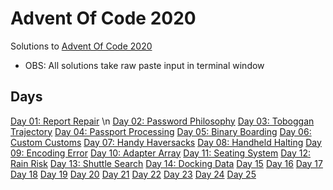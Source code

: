 # Advent Of Code 2020
Solutions to [Advent Of Code 2020](https://www.adventofcode.com/)


- OBS: All solutions take raw paste input in terminal window


## Days

[Day 01: Report Repair](https://adventofcode.com/2020/day/1) \n
[Day 02: Password Philosophy](https://adventofcode.com/2020/day/2)
[Day 03: Toboggan Trajectory](https://adventofcode.com/2020/day/3)
[Day 04: Passport Processing](https://adventofcode.com/2020/day/4)
[Day 05: Binary Boarding](https://adventofcode.com/2020/day/5)
[Day 06: Custom Customs](https://adventofcode.com/2020/day/6)
[Day 07: Handy Haversacks](https://adventofcode.com/2020/day/7)
[Day 08: Handheld Halting](https://adventofcode.com/2020/day/8)
[Day 09: Encoding Error](https://adventofcode.com/2020/day/9)
[Day 10: Adapter Array](https://adventofcode.com/2020/day/10)
[Day 11: Seating System](https://adventofcode.com/2020/day/11)
[Day 12: Rain Risk](https://adventofcode.com/2020/day/12)
[Day 13: Shuttle Search](https://adventofcode.com/2020/day/13)
[Day 14: Docking Data](https://adventofcode.com/2020/day/14)
[Day 15](https://adventofcode.com/2020/day/15)
[Day 16](https://adventofcode.com/2020/day/16)
[Day 17](https://adventofcode.com/2020/day/17)
[Day 18](https://adventofcode.com/2020/day/18)
[Day 19](https://adventofcode.com/2020/day/19)
[Day 20](https://adventofcode.com/2020/day/20)
[Day 21](https://adventofcode.com/2020/day/21)
[Day 22](https://adventofcode.com/2020/day/22)
[Day 23](https://adventofcode.com/2020/day/23)
[Day 24](https://adventofcode.com/2020/day/24)
[Day 25](https://adventofcode.com/2020/day/25)
